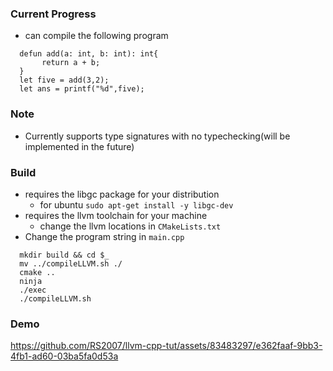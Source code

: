 ### Current Progress
  - can compile the following program
  ```
    defun add(a: int, b: int): int{
         return a + b;
    }
    let five = add(3,2);
    let ans = printf("%d",five);
  ```
### Note
- Currently supports type signatures with no typechecking(will be implemented in the future)

### Build
- requires the libgc package for your distribution
  - for ubuntu `sudo apt-get install -y libgc-dev`
- requires the llvm toolchain for your machine
  - change the llvm locations in `CMakeLists.txt`
- Change the program string in `main.cpp`

```console
  mkdir build && cd $_
  mv ../compileLLVM.sh ./
  cmake ..
  ninja
  ./exec
  ./compileLLVM.sh
```

### Demo

https://github.com/RS2007/llvm-cpp-tut/assets/83483297/e362faaf-9bb3-4fb1-ad60-03ba5fa0d53a

